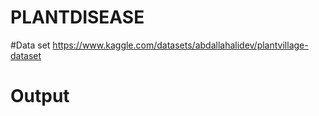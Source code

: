 # PLANTDISEASE
#Data set https://www.kaggle.com/datasets/abdallahalidev/plantvillage-dataset
# Output
